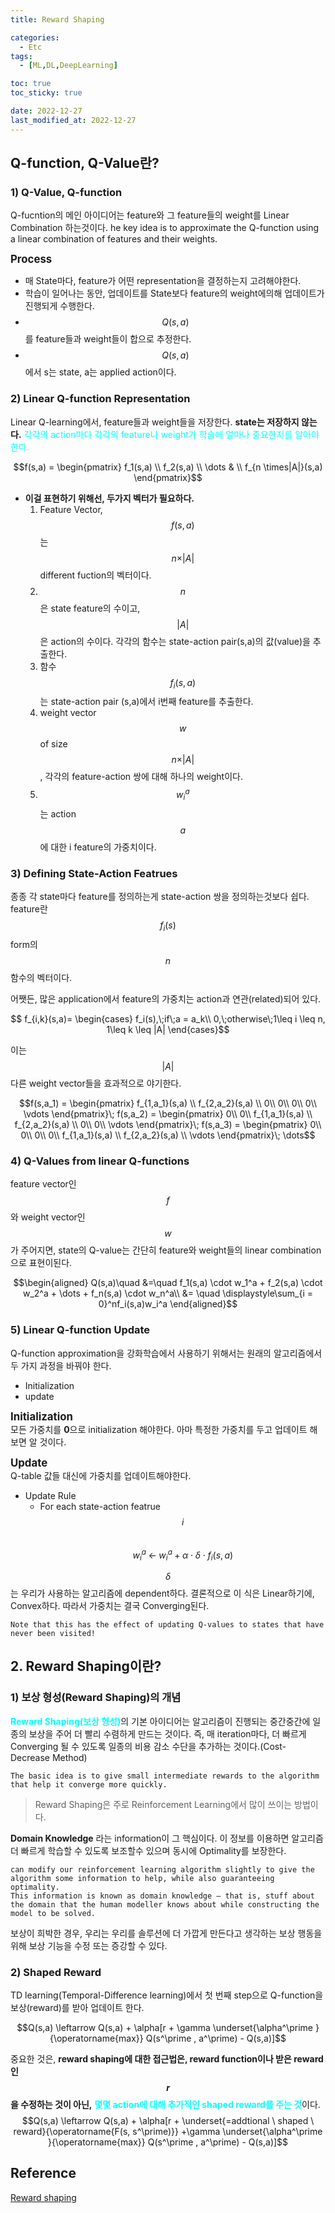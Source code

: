 ```yaml
---
title: Reward Shaping

categories: 
  - Etc
tags:
  - [ML,DL,DeepLearning]

toc: true
toc_sticky: true

date: 2022-12-27
last_modified_at: 2022-12-27 
---
```

## Q-function, Q-Value란?

### 1) Q-Value, Q-function
Q-fucntion의 메인 아이디어는 feature와 그 feature들의 weight를 Linear Combination 하는것이다.
he key idea is to approximate the Q-function using a linear combination of features and their weights.

<span style = "font-size:120%">**Process**</span>  
- 매 State마다, feature가 어떤 representation을 결정하는지 고려해야한다.
- 학습이 일어나는 동안, 업데이트를 State보다 feature의 weight에의해 업데이트가 진행되게 수행한다.
- $$Q(s,a)$$를 feature들과 weight들이 합으로 추정한다. 
- $$Q(s,a)$$에서 s는 state, a는 applied action이다.

### 2) Linear Q-function Representation 
Linear Q-learning에서, feature들과 weight들을 저장한다. **state는 저장하지 않는다.** <span style = "color:aqua">각각의 action마다
각각의 feature나 weight가 학습에 얼마나 중요한지를 알아야 한다.</span>

<center>$$f(s,a) =
\begin{pmatrix}
f_1(s,a) \\
f_2(s,a) \\
\dots  & \\
f_{n \times|A|}(s,a) 
\end{pmatrix}$$</center>

- **이걸 표현하기 위해선, 두가지 벡터가 필요하다.**  
  1) Feature Vector, $$f(s,a)$$는 $$n \times \vert A \vert$$ different fuction의 벡터이다.   
  2) $$n$$은 state feature의 수이고, $$\vert A \vert$$은 action의 수이다. 각각의 함수는 state-action pair(s,a)의 값(value)을 추출한다.  
  3) 함수 $$f_i(s,a)$$는 state-action pair (s,a)에서 i번째 feature를 추출한다.    
  4) weight vector $$w$$ of size $$n \times \vert A \vert$$, 각각의 feature-action 쌍에 대해 하나의 weight이다.  
  5) $$w_i^a$$는 action $$a$$에 대한 i feature의 가중치이다.  

### 3) Defining State-Action Featrues
종종 각 state마다 feature를 정의하는게 state-action 쌍을 정의하는것보다 쉽다. feature란 $$f_i(s)$$form의 $$n$$함수의 벡터이다.

어쨋든, 많은 application에서 feature의 가중치는 action과 연관(related)되어 있다.

<center>$$ f_{i,k}(s,a)=
\begin{cases}
f_i(s),\;if\;a = a_k\\
0,\;otherwise\;1\leq i \leq n, 1\leq k \leq |A|
\end{cases}$$</center>


이는 $$\vert A \vert$$ 다른 weight vector들을 효과적으로 야기한다.  
<center>$$f(s,a_1) =
\begin{pmatrix}
f_{1,a_1}(s,a) \\
f_{2,a_2}(s,a) \\
0\\
0\\
0\\
0\\
\vdots
\end{pmatrix}\; f(s,a_2) =
\begin{pmatrix}
0\\
0\\
f_{1,a_1}(s,a) \\
f_{2,a_2}(s,a) \\
0\\
0\\
\vdots
\end{pmatrix}\;  f(s,a_3) =
\begin{pmatrix}
0\\
0\\
0\\
0\\
f_{1,a_1}(s,a) \\
f_{2,a_2}(s,a) \\
\vdots
\end{pmatrix}\; \dots$$</center>

### 4) Q-Values from linear Q-functions
feature vector인 $$f$$와 weight vector인 $$w$$가 주어지면, state의 Q-value는 간단히 feature와 weight들의 linear combination으로 표현이된다.  
<center>
$$\begin{aligned} 
Q(s,a)\quad &=\quad f_1(s,a) \cdot w_1^a + f_2(s,a) \cdot w_2^a + \dots + f_n(s,a) \cdot w_n^a\\  
&= \quad  \displaystyle\sum_{i = 0}^nf_i(s,a)w_i^a
\end{aligned}$$</center>  

### 5) Linear Q-function Update  
Q-function approximation을 강화학습에서 사용하기 위해서는 원래의 알고리즘에서 두 가지 과정을 바꿔야 한다.

- Initialization
- update

<span style = "font-size:120%">**Initialization**</span>  
모든 가중치를 **0**으로 initialization 해야한다. 아마 특정한 가중치를 두고 업데이트 해보면 알 것이다.

<span style = "font-size:120%">**Update**</span>  
Q-table 값들 대신에 가중치를 업데이트해야한다.
- Update Rule
  - For each state-action featrue $$i$$  
    $$w_i^a \; \leftarrow \; w_i^a + \alpha \cdot \delta \cdot f_i(s,a) $$

$$\delta$$는 우리가 사용하는 알고리즘에 dependent하다. 결론적으로 이 식은 Linear하기에, Convex하다.
따라서 가중치는 결국 Converging된다.

```
Note that this has the effect of updating Q-values to states that have never been visited!
```

## 2. Reward Shaping이란?

### 1) 보상 형성(Reward Shaping)의 개념
<span style = "color:aqua">**Reward Shaping(보상 형성)**</span>의 기본 아이디어는 알고리즘이 진행되는 중간중간에 일종의 보상을 주어 더 빨리 수렴하게 만드는 것이다.
즉, 매 iteration마다, 더 빠르게 Converging 될 수 있도록 일종의 비용 감소 수단을 추가하는 것이다.(Cost-Decrease Method)
```
The basic idea is to give small intermediate rewards to the algorithm that help it converge more quickly.
```

> Reward Shaping은 주로 Reinforcement Learning에서 많이 쓰이는 방법이다.

**Domain Knowledge** 라는 information이 그 핵심이다. 이 정보를 이용하면 알고리즘 더 빠르게 학습할 수 있도록 보조할수 있으며 동시에 Optimality를 보장한다.
```
can modify our reinforcement learning algorithm slightly to give the algorithm some information to help, while also guaranteeing optimality.
This information is known as domain knowledge — that is, stuff about the domain that the human modeller knows about while constructing the model to be solved.
```

보상이 희박한 경우, 우리는 우리를 솔루션에 더 가깝게 만든다고 생각하는 보상 행동을 위해 보상 기능을 수정 또는 증강할 수 있다.

### 2) Shaped Reward
TD learning(Temporal-Difference learning)에서 첫 번째 step으로 Q-function을 보상(reward)를 받아 업데이트 한다.  
<center>$$Q(s,a) \leftarrow Q(s,a) + \alpha[r + \gamma \underset{\alpha^\prime }{\operatorname{max}} Q(s^\prime , a^\prime) - Q(s,a)]$$</center>

중요한 것은, **reward shaping에 대한 접근법은, reward function이나 받은 reward 인 $$r$$을 수정하는 것이 아닌,** <span style = "color:aqua">**몇몇 action에 대해 추가적인 shaped reward를 주는 것**</span>이다.  
$$Q(s,a) \leftarrow Q(s,a) + \alpha[r + \underset{=addtional \ shaped \ reward}{\operatorname{F(s, s^\prime)}} +\gamma \underset{\alpha^\prime }{\operatorname{max}} Q(s^\prime , a^\prime) - Q(s,a)]$$


## Reference
[Reward shaping](https://gibberblot.github.io/rl-notes/single-agent/reward-shaping.html)


